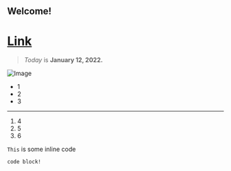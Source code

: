 ## Welcome!
# [Link](https://alextahan.github.io/cse15l-lab-reports/sidepage.html)
> *Today* is **January 12, 2022.**

![Image](https://cdn.mos.cms.futurecdn.net/3upZx2gxxLpW7MBbnKYQLH-1200-80.jpg)
- 1
- 2
- 3
---
1. 4
2. 5
3. 6

`This` is some inline code
```
code block!
```
